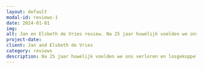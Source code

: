 ```yaml
---
layout: default
modal-id: reviews-1
date: 2024-01-01
img: 
alt: Jan en Elsbeth de Vries review. Na 25 jaar huwelijk voelden we ons verloren en losgekoppeld ...
project-date: 
client: Jan and Elsbeth de Vries
category: reviews
description: Na 25 jaar huwelijk voelden we ons verloren en losgekoppeld. Anastasia hielp ons onze liefde voor elkaar te herontdekken en onze relatie sterker dan ooit op te bouwen. Haar begeleiding was van onschatbare waarde en we zijn haar zo dankbaar voor haar steun in deze uitdagende tijd. We raden haar ten zeerste aan bij elk stel dat hun vonk weer wil laten ontbranden!
---
```


